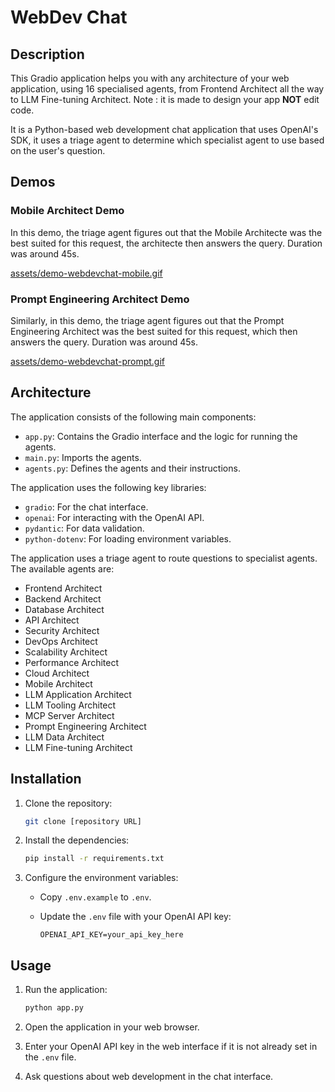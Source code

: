 # WebDev Chat

## Description

This Gradio application helps you with any architecture of your web application, using 16 specialised agents, from Frontend Architect all the way to LLM Fine-tuning Architect. Note : it is made to design your app **NOT** edit code.

It is a Python-based web development chat application that uses OpenAI's SDK, it uses a triage agent to determine which specialist agent to use based on the user's question.

## Demos

### Mobile Architect Demo

In this demo, the triage agent figures out that the Mobile Architecte was the best suited for this request, the architecte then answers the query. Duration was around 45s.

[assets/demo-webdevchat-mobile.gif](assets/demo-webdevchat-mobile.gif)

### Prompt Engineering Architect Demo

Similarly, in this demo, the triage agent figures out that the Prompt Engineering Architect was the best suited for this request, which then answers the query. Duration was around 45s.

[assets/demo-webdevchat-prompt.gif](assets/demo-webdevchat-prompt.gif)

## Architecture

The application consists of the following main components:

*   `app.py`: Contains the Gradio interface and the logic for running the agents.
*   `main.py`: Imports the agents.
*   `agents.py`: Defines the agents and their instructions.

The application uses the following key libraries:

*   `gradio`: For the chat interface.
*   `openai`: For interacting with the OpenAI API.
*   `pydantic`: For data validation.
*   `python-dotenv`: For loading environment variables.

The application uses a triage agent to route questions to specialist agents. The available agents are:

*   Frontend Architect
*   Backend Architect
*   Database Architect
*   API Architect
*   Security Architect
*   DevOps Architect
*   Scalability Architect
*   Performance Architect
*   Cloud Architect
*   Mobile Architect
*   LLM Application Architect
*   LLM Tooling Architect
*   MCP Server Architect
*   Prompt Engineering Architect
*   LLM Data Architect
*   LLM Fine-tuning Architect

## Installation

1.  Clone the repository:

    ```bash
    git clone [repository URL]
    ```
2.  Install the dependencies:

    ```bash
    pip install -r requirements.txt
    ```
3.  Configure the environment variables:

    *   Copy `.env.example` to `.env`.
    *   Update the `.env` file with your OpenAI API key:

        ```
        OPENAI_API_KEY=your_api_key_here
        ```

## Usage

1.  Run the application:

    ```bash
    python app.py
    ```
2.  Open the application in your web browser.
3.  Enter your OpenAI API key in the web interface if it is not already set in the `.env` file.
4.  Ask questions about web development in the chat interface.

